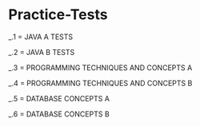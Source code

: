 # Practice-Tests
_.1 = JAVA A TESTS

_.2 = JAVA B TESTS

_.3 = PROGRAMMING TECHNIQUES AND CONCEPTS A

_.4 = PROGRAMMING TECHNIQUES AND CONCEPTS B

_.5 = DATABASE CONCEPTS A

_.6 = DATABASE CONCEPTS B
